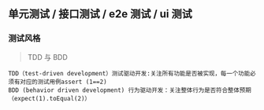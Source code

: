 ## 单元测试 / 接口测试 / e2e 测试 / ui 测试

### 测试风格

> TDD 与 BDD

    TDD（test-driven development）测试驱动开发:关注所有功能是否被实现，每一个功能必须有对应的测试用例assert (1==2)
    BDD (behavior driven development) 行为驱动开发：关注整体行为是否符合整体预期 （expect(1).toEqual(2)）
